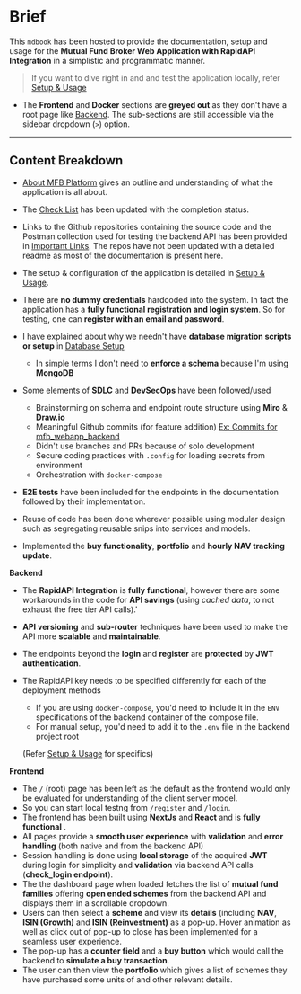# Brief

This `mdbook` has been hosted to provide the documentation, setup and usage for the **Mutual Fund Broker Web Application with RapidAPI Integration** in a simplistic and programmatic manner.

> If you want to dive right in and and test the application locally, refer [Setup & Usage](Setup_&_Usage.md)

- The **Frontend** and **Docker** sections are **greyed out** as they don't have a root page like [Backend](2_Backend/2_1_Feature_Map.md). The sub-sections are still accessible via the sidebar dropdown (`>`) option.

---

## Content Breakdown

- [About MFB Platform](About_MFB_Platform.md) gives an outline and understanding of what the application is all about.

- The [Check List](Check_List.md) has been updated with the completion status.

- Links to the Github repositories containing the source code and the Postman collection used for testing the backend API has been provided in [Important Links](Important_Links.md). The repos have not been updated with a detailed readme as most of the documentation is present here.

- The setup & configuration of the application is detailed in [Setup & Usage](Setup_&_Usage.md).

- There are **no dummy credentials** hardcoded into the system. In fact the application has a **fully functional registration and login system**. So for testing, one can **register with an email and password**.

- I have explained about why we needn't have **database migration scripts or setup** in [Database Setup](2_Backend/2_2_Database_Setup.md)
    - In simple terms I don't need to **enforce a schema** because I'm using **MongoDB**

- Some elements of **SDLC** and **DevSecOps** have been followed/used
    - Brainstorming on schema and endpoint route structure using **Miro** & **Draw.io**
    - Meaningful Github commits (for feature addition) [Ex: Commits for mfb_webapp_backend](https://github.com/teleporterx/mfb_webapp_backend/commits/main/)
    - Didn't use branches and PRs because of solo development
    - Secure coding practices with `.config` for loading secrets from environment
    - Orchestration with `docker-compose`

- **E2E tests** have been included for the endpoints in the documentation followed by their implementation.

- Reuse of code has been done wherever possible using modular design such as segregating reusable snips into services and models.

- Implemented the **buy functionality**, **portfolio** and **hourly NAV tracking update**.

**Backend**

- The **RapidAPI Integration** is **fully functional**, however there are some workarounds in the code for **API savings** (using _cached data_, to not exhaust the free tier API calls).'

- **API versioning** and **sub-router** techniques have been used to make the API more **scalable** and **maintainable**.

- The endpoints beyond the **login** and **register** are **protected** by **JWT authentication**.

- The RapidAPI key needs to be specified differently for each of the deployment methods
    - If you are using `docker-compose`, you'd need to include it in the `ENV` specifications of the backend container of the compose file.
    - For manual setup, you'd need to add it to the `.env` file in the backend project root
    
    (Refer [Setup & Usage](Setup_&_Usage.md) for specifics)

**Frontend**

- The `/` (root) page has been left as the default as the frontend would only be evaluated for understanding of the client server model.
- So you can start local testng from `/register` and `/login`.
- The frontend has been built using **NextJs** and **React** and is **fully functional** .
- All pages provide a **smooth user experience** with **validation** and **error handling** (both native and from the backend API)
- Session handling is done using **local storage** of the acquired **JWT** during login for simplicity and **validation** via backend API calls (**check_login endpoint**).
- The the dashboard page when loaded fetches the list of **mutual fund families** offering **open ended schemes** from the backend API and displays them in a scrollable dropdown.
- Users can then select a **scheme** and view its **details** (including **NAV**, **ISIN (Growth)** and **ISIN (Reinvestment)** as a pop-up. Hover animation as well as click out of pop-up to close has been implemented for a seamless user experience.
- The pop-up has a **counter field** and a **buy button** which would call the backend to **simulate a buy transaction**.
- The user can then view the **portfolio** which gives a list of schemes they have purchased some units of and other relevant details.